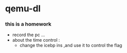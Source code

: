# qemu-dl
### this is a homework
* record the pc ...
* about the time control :
  * change the icebp ins ,and use it to control the flag 
